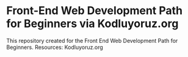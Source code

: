 # Front-End Web Development Path for Beginners via Kodluyoruz.org
This repository created for the Front End Web Development Path for Beginners. Resources: Kodluyoruz.org
